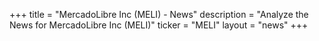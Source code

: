 +++
title = "MercadoLibre Inc (MELI) - News"
description = "Analyze the News for MercadoLibre Inc (MELI)"
ticker = "MELI"
layout = "news"
+++

